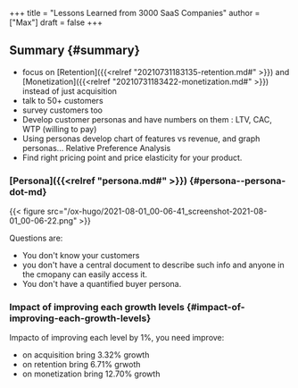 +++
title = "Lessons Learned from 3000 SaaS Companies"
author = ["Max"]
draft = false
+++

## Summary {#summary}

-   focus on [Retention]({{<relref "20210731183135-retention.md#" >}}) and [Monetization]({{<relref "20210731183422-monetization.md#" >}}) instead of just acquisition
-   talk to 50+ customers
-   survey customers too
-   Develop customer personas and have numbers on them : LTV, CAC, WTP (willing to pay)
-   Using personas develop chart of features vs revenue, and graph personas... Relative Preference Analysis
-   Find right pricing point and price elasticity for your product.


### [Persona]({{<relref "persona.md#" >}}) {#persona--persona-dot-md}

{{< figure src="/ox-hugo/2021-08-01_00-06-41_screenshot-2021-08-01_00-06-22.png" >}}

Questions are:

-   You don't know your customers
-   you don't have a central document to describe such info and anyone in the
    cmopany can easily access it.
-   You don't have a quantified buyer persona.


### Impact of improving each growth levels {#impact-of-improving-each-growth-levels}

Impacto of improving each level by 1%, you need improve:

-   on acquisition bring 3.32% growth
-   on retention bring 6.71% grwoth
-   on monetization bring 12.70% growth
